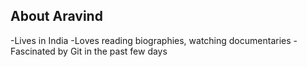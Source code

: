 ## About Aravind

-Lives in India
-Loves reading biographies, watching documentaries
-Fascinated by Git in the past few days
